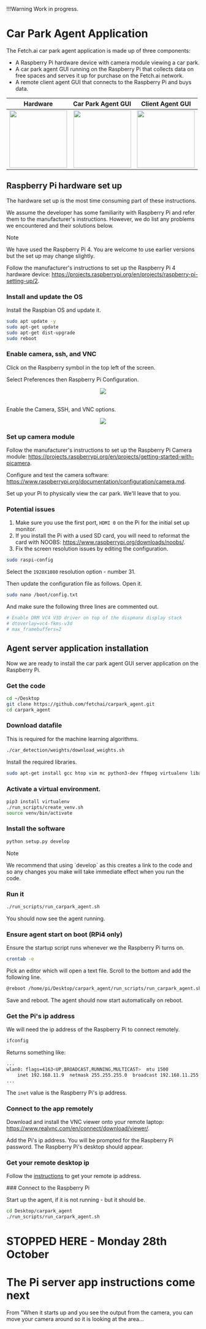 !!!Warning
Work in progress.

# Car Park Agent Application

The Fetch.ai car park agent application is made up of three components:

- A Raspberry Pi hardware device with camera module viewing a car park.
- A car park agent GUI running on the Raspberry Pi that collects data on free spaces and serves it up for purchase on the Fetch.ai network.
- A remote client agent GUI that connects to the Raspberry Pi and buys data.

| Hardware                                            |               Car Park Agent GUI               |                 Client Agent GUI                 |		
| --------------------------------------------------- | :--------------------------------------------: | :----------------------------------------------: |		
| <img src="../assets/device_small.jpg" height="150"> | <img src="../assets/pi_live.jpg" height="150"> | <img src="../assets/client_04.jpg" height="150"> |

## Raspberry Pi hardware set up

The hardware set up is the most time consuming part of these instructions.

We assume the developer has some familiarity with Raspberry Pi and refer them to the manufacturer's instructions. However, we do list any problems we encountered and their solutions below.

<div class="admonition note">
  <p class="admonition-title">Note</p>
  <p>We have used the Raspberry Pi 4. You are welcome to use earlier versions but the set up may change slightly.</p>
</div>

Follow the manufacturer's instructions to set up the Raspberry Pi 4 hardware device: <a href="https://projects.raspberrypi.org/en/projects/raspberry-pi-setting-up/2" target=_blank>https://projects.raspberrypi.org/en/projects/raspberry-pi-setting-up/2</a>.

### Install and update the OS

Install the Raspbian OS and update it.

```bash
sudo apt update -y
sudo apt-get update
sudo apt-get dist-upgrade
sudo reboot
```

### Enable camera, ssh, and VNC

Click on the Raspberry symbol in the top left of the screen.

Select Preferences then Raspberry Pi Configuration.

<center>
<img src="../assets/config_nav.png" />
</center>
<br/>

Enable the Camera, SSH, and VNC options.
<center>
<img src="../assets/config_dlg.png" />
</center>

### Set up camera module

Follow the manufacturer's instructions to set up the Raspberry Pi Camera module: <a href="https://projects.raspberrypi.org/en/projects/getting-started-with-picamera" target=_blank>https://projects.raspberrypi.org/en/projects/getting-started-with-picamera</a>.

Configure and test the camera software: <a href="https://www.raspberrypi.org/documentation/configuration/camera.md" target=_blank>https://www.raspberrypi.org/documentation/configuration/camera.md</a>.

Set up your Pi to physically view the car park. We'll leave that to you.

### Potential issues

1. Make sure you use the first port, `HDMI 0` on the Pi for the initial set up monitor.
2. If you install the Pi with a used SD card, you will need to reformat the card with NOOBS: <a href="https://www.raspberrypi.org/downloads/noobs/" target=_blank>https://www.raspberrypi.org/downloads/noobs/</a>.
3. Fix the screen resolution issues by editing the configuration.

```bash
sudo raspi-config
```

Select the `1920X1080` resolution option - number 31. 

Then update the configuration file as follows. Open it.

```bash
sudo nano /boot/config.txt
```

And make sure the following three lines are commented out.

```bash
# Enable DRM VC4 V3D driver on top of the dispmanx display stack
# dtoverlay=vc4-fkms-v3d
# max_framebuffers=2
```

## Agent server application installation

Now we are ready to install the car park agent GUI server application on the Raspberry Pi.

### Get the code

```bash
cd ~/Desktop
git clone https://github.com/fetchai/carpark_agent.git
cd carpark_agent
```

### Download datafile

This is required for the machine learning algorithms.

```bash
./car_detection/weights/download_weights.sh
```

Install the required libraries.

```bash
sudo apt-get install gcc htop vim mc python3-dev ffmpeg virtualenv libatlas-base-dev libsm6 libxext6 clang libblas3 liblapack3 liblapack-dev libblas-dev cython gfortran build-essential libgdal-dev libopenblas-dev liblapack3 liblapacke liblapacke-dev liblcms2-utils liblcms2-2 libwebpdemux2 python3-scipy python3-numpy python3-matplotlib libjasper-dev libqtgui4 libqt4-test protobuf-compiler python3-opencv gpsd gpsd-clients
```

### Activate a virtual environment.

```bash
pip3 install virtualenv
./run_scripts/create_venv.sh
source venv/bin/activate
```

### Install the software

```bash
python setup.py develop
```

<div class="admonition note">
  <p class="admonition-title">Note</p>
  <p>We recommend that using `develop` as this creates a link to the code and so any changes you make will take immediate effect when you run the code.</p>
</div> 

### Run it

```bash
./run_scripts/run_carpark_agent.sh
```

You should now see the agent running.

### Ensure agent start on boot (RPi4 only)

Ensure the startup script runs whenever we the Raspberry Pi turns on.

```bash
crontab -e
```
Pick an editor which will open a text file. Scroll to the bottom and add the following line.

```bash
@reboot /home/pi/Desktop/carpark_agent/run_scripts/run_carpark_agent.sh
```

Save and reboot. The agent should now start automatically on reboot.

### Get the Pi's ip address

We will need the ip address of the Raspberry Pi to connect remotely.

```bash
ifconfig
```

Returns something like:
```bash
...
wlan0: flags=4163<UP,BROADCAST,RUNNING,MULTICAST>  mtu 1500
	inet 192.168.11.9  netmask 255.255.255.0  broadcast 192.168.11.255
...
```

The `inet` value is the Raspberry Pi's ip address.  


<!--
### Get the code

``` bash
cd ~/Desktop
git clone https://github.com/fetchai/carpark_agent.git
cd carpark_agent
```
-->

### Connect to the app remotely

Download and install the VNC viewer onto your remote laptop: <a href="https://www.realvnc.com/en/connect/download/viewer/" target=_blank>https://www.realvnc.com/en/connect/download/viewer/</a>.

Add the Pi's ip address. You will be prompted for the Raspberry Pi password. The Raspberry Pi's desktop should appear.

### Get your remote desktop ip

Follow the <a href="https://www.tp-link.com/uk/support/faq/838/?utm_medium=select-local" target=_blank>instructions</a> to get your remote ip address.

### Connect to the Raspberry Pi

Start up the agent, if it is not running - but it should be.

```bash
cd Desktop/carpark_agent
./run_scripts/run_carpark_agent.sh
```

# STOPPED HERE - Monday 28th October

# The Pi server app instructions come next

From "When it starts up and you see the output from the camera, you can move your camera around so it is looking at the area...
